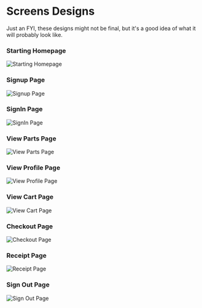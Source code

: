 # Screens Designs

Just an FYI, these designs might not be final, but it's a good idea of what it 
will probably look like.

### Starting Homepage
![Starting Homepage](ScreenDesignsImages/StartingHomepage.PNG)

### Signup Page
![Signup Page](ScreenDesignsImages/SignUpPage.PNG)

### SignIn Page
![SignIn Page](ScreenDesignsImages/SignInPage.PNG)

### View Parts Page
![View Parts Page](ScreenDesignsImages/ViewPartsPage.PNG)

### View Profile Page
![View Profile Page](ScreenDesignsImages/ViewProfilePage.PNG)

### View Cart Page
![View Cart Page](ScreenDesignsImages/ViewCartPage.PNG)

### Checkout Page
![Checkout Page](ScreenDesignsImages/CheckoutPage.PNG)

### Receipt Page
![Receipt Page](ScreenDesignsImages/ReceiptPage.PNG)

### Sign Out Page
![Sign Out Page](ScreenDesignsImages/SignOutPage.PNG)